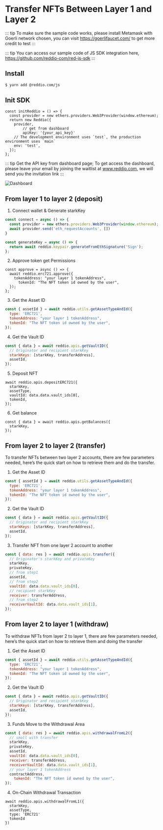 # Transfer NFTs Between Layer 1 and Layer 2

::: tip
To make sure the sample code works, please install Metamask with Goerli network chosen, you can visit https://goerlifaucet.com/ to get more credit to test
:::

::: tip
You can access our sample code of JS SDK integration here, https://github.com/reddio-com/red-js-sdk
:::

## Install

```sh
$ yarn add @reddio.com/js
```

## Init SDK

```tsx
const initReddio = () => {
  const provider = new ethers.providers.Web3Provider(window.ethereum);
  return new Reddio({
    provider,
		// get from dashboard
		apiKey: '{your_api_key}'
    // The development environment uses `test`, the production environment uses `main`
    env: 'test',
  });
};
```
::: tip
Get the API key from dashboard page; To get access the dashboard, please leave your email by joining the waitlist at www.reddio.com, we will send you the invitation link
:::

![Dashboard](/dashboard-quickstart.png)
## From layer 1 to layer 2 (deposit)

1. Connect wallet & Generate starkKey

```jsx
const connect = async () => {
  const provider = new ethers.providers.Web3Provider(window.ethereum);
  await provider.send('eth_requestAccounts', [])
}

const generateKey = async () => {
  return await reddio.keypair.generateFromEthSignature('Sign');
};
```

2. Approve token get Permissions

```tsx
const approve = async () => {
  await reddio.erc721.approve({
    tokenAddress: "your layer 1 tokenAddress",
	  tokenId: "The NFT token id owned by the user",
  });
};
```

3. Get the Asset ID

```jsx
const { assetId } = await reddio.utils.getAssetTypeAndId({
  type: 'ERC721',
  tokenAddress: "your layer 1 tokenAddress",
  tokenId: "The NFT token id owned by the user",
});
```

4. Get the Vault ID

```jsx
const { data } = await reddio.apis.getVaultID({
  // Originator and recipient starkKey
  starkKeys: [starkKey, transferAddress],
  assetId,
});
```

5. Deposit NFT 

```tsx
await reddio.apis.depositERC721({
  starkKey,
  assetType,
  vaultId: data.data.vault_ids[0],
  tokenId,
});
```

6. Get balance

```tsx
const { data } = await reddio.apis.getBalances({
  starkKey,
});
```

## From layer 2 to layer 2 (transfer)

To transfer NFTs between two layer 2 accounts, there are few parameters needed, here’s the quick start on how to retrieve them and do the transfer.

1. Get the Asset ID

```jsx
const { assetId } = await reddio.utils.getAssetTypeAndId({
  type: 'ERC721',
  tokenAddress: "your layer 1 tokenAddress",
  tokenId: "The NFT token id owned by the user",
});
```

2. Get the Vault ID

```jsx
const { data } = await reddio.apis.getVaultID({
  // Originator and recipient starkKey
  starkKeys: [starkKey, transferAddress],
  assetId,
});
```

3. Transfer NFT from one layer 2 account to another

```jsx
const { data: res } = await reddio.apis.transfer({
  // Originator's starkKey and privateKey
  starkKey,
  privateKey,
  // from step1
  assetId,
  // from step2
  vaultId: data.data.vault_ids[0],
  // recipient starkKey
  receiver: transferAddress,
  // from step2
  receiverVaultId: data.data.vault_ids[1],
});
```
## From layer 2 to layer 1 (withdraw)

To withdraw NFTs from layer 2 to layer 1, there are few parameters needed, here’s the quick start on how to retrieve them and doing the transfer

1. Get the Asset ID

```jsx
const { assetId } = await reddio.utils.getAssetTypeAndId({
  type: 'ERC721',
  tokenAddress: "your layer 1 tokenAddress",
  tokenId: "The NFT token id owned by the user",
});
```

2. Get the Vault ID

```jsx
const { data } = await reddio.apis.getVaultID({
  // Originator and recipient starkKey
  starkKeys: [starkKey, transferAddress],
  assetId,
});
```

3. Funds Move to the Withdrawal Area

```jsx
const { data: res } = await reddio.apis.withdrawalFromL2({
  // small with transfer
  starkKey,
  privateKey,
  assetId,
  vaultId: data.data.vault_ids[0],
  receiver: transferAddress,
  receiverVaultId: data.data.vault_ids[1],
  // your layer 1 tokenAddress
  contractAddress,
	tokenId: "The NFT token id owned by the user",
});
```

4. On-Chain Withdrawal Transaction

```tsx
await reddio.apis.withdrawalFromL1({
  starkKey,
  assetType,
  type: 'ERC721'
  tokenId
})
```





